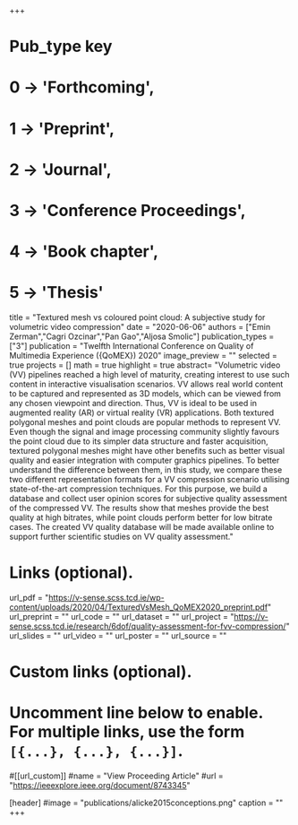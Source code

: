 +++
# Pub_type key
# 0 -> 'Forthcoming',
# 1 -> 'Preprint',
# 2 -> 'Journal',
# 3 -> 'Conference Proceedings',
# 4 -> 'Book chapter',
# 5 -> 'Thesis'

title = "Textured mesh vs coloured point cloud: A subjective study for volumetric video compression"
date = "2020-06-06"
authors = ["Emin Zerman","Cagri Ozcinar","Pan Gao","Aljosa Smolic"]
publication_types = ["3"]
publication = "Twelfth International Conference on Quality of Multimedia Experience ({QoMEX}) 2020"
image_preview = ""
selected = true
projects = []
math = true
highlight = true
abstract= "Volumetric video (VV) pipelines reached a high level of maturity, creating interest to use such content in interactive
visualisation scenarios. VV allows real world content to be captured and represented as 3D models, which can be viewed
from any chosen viewpoint and direction. Thus, VV is ideal to be used in augmented reality (AR) or virtual reality (VR)
applications. Both textured polygonal meshes and point clouds are popular methods to represent VV. Even though the signal
and image processing community slightly favours the point cloud due to its simpler data structure and faster acquisition, textured
polygonal meshes might have other benefits such as better visual quality and easier integration with computer graphics pipelines.
To better understand the difference between them, in this study, we compare these two different representation formats for a
VV compression scenario utilising state-of-the-art compression techniques. For this purpose, we build a database and collect user
opinion scores for subjective quality assessment of the compressed VV. The results show that meshes provide the best quality at high
bitrates, while point clouds perform better for low bitrate cases. The created VV quality database will be made available online
to support further scientific studies on VV quality assessment."

# Links (optional).
url_pdf = "https://v-sense.scss.tcd.ie/wp-content/uploads/2020/04/TexturedVsMesh_QoMEX2020_preprint.pdf"
url_preprint = ""
url_code = ""
url_dataset = ""
url_project = "https://v-sense.scss.tcd.ie/research/6dof/quality-assessment-for-fvv-compression/"
url_slides = ""
url_video = ""
url_poster = ""
url_source = ""

# Custom links (optional).
#   Uncomment line below to enable. For multiple links, use the form `[{...}, {...}, {...}]`.
#[[url_custom]]
#name = "View Proceeding Article"
#url = "https://ieeexplore.ieee.org/document/8743345"

[header]
#image = "publications/alicke2015conceptions.png"
caption = ""
+++


